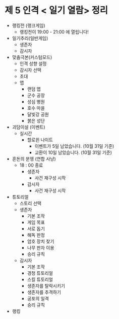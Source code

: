 # 제 5 인격 < 일기 열람> 정리

* 랭킹전 (랭크게임)
  * 랭킹전이 19:00 - 21:00 에 열립니다!
* 일기추리(일반게임)
  * 생존자
  * 감시자
* 맞춤극본(커스텀모드)
  * 인격 성향 설정
  * 감시자 선택
  * 초대 
  * 맵
    * 랜덤 맵
    * 군수 공장
    * 성심 병원
    * 호수 마을
    * 달빛강 공원
    * 붉은 성단
* 괴담이설 (이벤트)
  * 실시간
    * 할로윈 나이트
      * 이벤트가 5일 남았습니다. (10월 31일 기준)
      * 교환이 10일 남았습니다. (10월 31일 기준)
* 혼돈의 분쟁 (연합 사냥)
  * 18 : 00 종료
    * 생존자
      * 사건 재구성 시작
    * 감시자
      * 사건 재구성 시작
* 튜토리얼
  * 스토리 선택
  * 생존자
    * 기본 조작
    * 게임 목표
    * 서로 돕기
    * 해독 판정
    * 암호 장치 찾기
    * 나무 판자 이용
    * 승리 규칙
  * 감시자
    * 기본 조작
    * 경청 튜토리얼
    * 스킬 튜토리얼
    * 생존자를 탈락시키기
    * 생존자를 추격하기
    * 공포의 일격
    * 승리 규칙
* 랭킹
